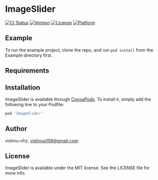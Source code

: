 # ImageSlider

[![CI Status](https://img.shields.io/travis/vishnu-vhz/ImageSlider.svg?style=flat)](https://travis-ci.org/vishnu-vhz/ImageSlider)
[![Version](https://img.shields.io/cocoapods/v/ImageSlider.svg?style=flat)](https://cocoapods.org/pods/ImageSlider)
[![License](https://img.shields.io/cocoapods/l/ImageSlider.svg?style=flat)](https://cocoapods.org/pods/ImageSlider)
[![Platform](https://img.shields.io/cocoapods/p/ImageSlider.svg?style=flat)](https://cocoapods.org/pods/ImageSlider)

## Example

To run the example project, clone the repo, and run `pod install` from the Example directory first.

## Requirements

## Installation

ImageSlider is available through [CocoaPods](https://cocoapods.org). To install
it, simply add the following line to your Podfile:

```ruby
pod 'ImageSlider'
```

## Author

vishnu-vhz, vishnup158@gmail.com

## License

ImageSlider is available under the MIT license. See the LICENSE file for more info.
